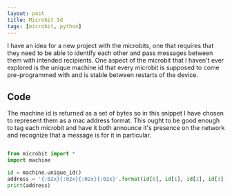 ```yaml
---
layout: post
title: Microbit Id
tags: [microbit, python]
---
```


I have an idea for a new project with the microbits, one that requires that they need to be able to identify each other and 
pass messages between them with intended recipients. One aspect of the microbit that I haven't ever explored is the 
unique machine id that every microbit is supposed to come pre-programmed with and is stable between restarts of the device. 


## Code

The machine id is returned as a set of bytes so in this snippet I have chosen to represent them as a mac address format. This 
ought to be good enough to tag each microbit and have it both announce it's presence on the network and recognize that a message 
is for it in particular. 

```python

from microbit import *
import machine

id = machine.unique_id()
address = '{:02x}{:02x}{:02x}{:02x}'.format(id[0], id[1], id[2], id[3])
print(address) 

```
